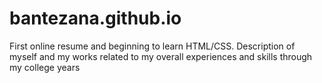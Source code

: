 # bantezana.github.io

First online resume and beginning to learn HTML/CSS. 
Description of myself and my works related to my overall experiences and skills through my college years
